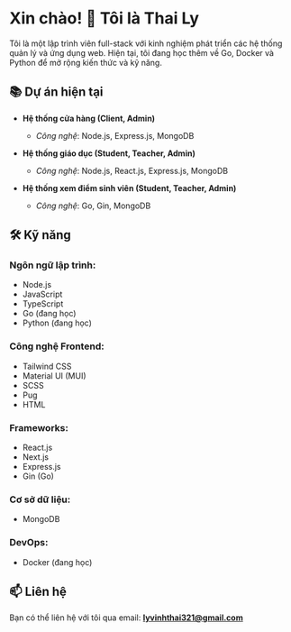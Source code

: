 # Xin chào! 👋 Tôi là Thai Ly

Tôi là một lập trình viên full-stack với kinh nghiệm phát triển các hệ thống quản lý và ứng dụng web. Hiện tại, tôi đang học thêm về Go, Docker và Python để mở rộng kiến thức và kỹ năng.

## 📚 Dự án hiện tại

- **Hệ thống cửa hàng (Client, Admin)**  
  - *Công nghệ*: Node.js, Express.js, MongoDB

- **Hệ thống giáo dục (Student, Teacher, Admin)**  
  - *Công nghệ*: Node.js, React.js, Express.js, MongoDB

- **Hệ thống xem điểm sinh viên (Student, Teacher, Admin)**  
  - *Công nghệ*: Go, Gin, MongoDB

## 🛠 Kỹ năng

### Ngôn ngữ lập trình:
- Node.js
- JavaScript
- TypeScript
- Go (đang học)
- Python (đang học)

### Công nghệ Frontend:
- Tailwind CSS
- Material UI (MUI)
- SCSS
- Pug
- HTML

### Frameworks:
- React.js
- Next.js
- Express.js
- Gin (Go)

### Cơ sở dữ liệu:
- MongoDB

### DevOps:
- Docker (đang học)

## 📫 Liên hệ
Bạn có thể liên hệ với tôi qua email: **lyvinhthai321@gmail.com**
